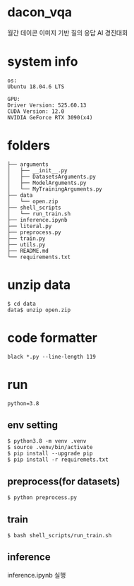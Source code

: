 # dacon_vqa
월간 데이콘 이미지 기반 질의 응답 AI 경진대회

# system info
```
os:
Ubuntu 18.04.6 LTS

GPU:
Driver Version: 525.60.13
CUDA Version: 12.0 
NVIDIA GeForce RTX 3090(x4)
```
# folders
```
├── arguments
│   ├── __init__.py
│   ├── DatasetsArguments.py
│   ├── ModelArguments.py
│   └── MyTrainingArguments.py
├── data
│   └── open.zip
├── shell_scripts
│   └── run_train.sh
├── inference.ipynb
├── literal.py
├── preprocess.py
├── train.py
├── utils.py
├── README.md
└── requirements.txt
```
# unzip data
```
$ cd data
data$ unzip open.zip
```

# code formatter
```
black *.py --line-length 119
```


# run
```
python=3.8
``````
## env setting
```
$ python3.8 -m venv .venv
$ source .venv/bin/activate
$ pip install --upgrade pip
$ pip install -r requiremets.txt
```

## preprocess(for datasets)
```
$ python preprocess.py
```

## train
```
$ bash shell_scripts/run_train.sh
```

## inference
inference.ipynb 실행